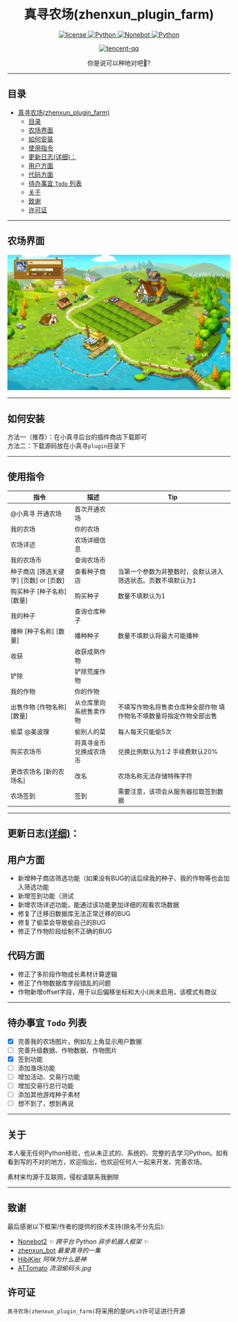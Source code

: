 <div align="center">

# 真寻农场(zhenxun_plugin_farm)
<p align="center">
    <a href="./LICENSE">
        <img src="https://img.shields.io/badge/license-GPL3.0-FE7D37" alt="license">
    </a>
    <a href="https://www.python.org">
        <img src="https://img.shields.io/badge/Python-3.10%2B-blue" alt="Python">
    </a>
    <a href="https://nonebot.dev/">
        <img src="https://img.shields.io/badge/Nonebot-2.0.0%2B-black" alt="Nonebot">
    </a>
    <a href="https://github.com/zhenxun-org/zhenxun_bot">
        <img src="https://img.shields.io/badge/zhenxun-0.2.4%2B-%23ECD9D3" alt="Python">
    </a>
</p>

<p align="center">

[![tencent-qq](https://img.shields.io/badge/%E7%BE%A4-%E7%9C%9F%E5%AF%BB%E5%86%9C%E5%9C%BA%E6%B5%8B%E8%AF%95-%23FF99CC
)](https://qm.qq.com/q/7hsOD4rOw2)

</p>

你是说可以种地对吧🤔?

</div>

---
## 目录
- [真寻农场(zhenxun\_plugin\_farm)](#真寻农场zhenxun_plugin_farm)
  - [目录](#目录)
  - [农场界面](#农场界面)
  - [如何安装](#如何安装)
  - [使用指令](#使用指令)
  - [更新日志(详细)：](#更新日志详细)
  - [用户方面](#用户方面)
  - [代码方面](#代码方面)
  - [待办事宜 `Todo` 列表](#待办事宜-todo-列表)
  - [关于](#关于)
  - [致谢](#致谢)
  - [许可证](#许可证)

---

## 农场界面

![农场界面](./resource/1.png)

---

## 如何安装

方法一（推荐）：在小真寻后台的插件商店下载即可<br>
方法二：下载源码放在小真寻`plugin`目录下

---

## 使用指令

| 指令 | 描述 | Tip |
| --- | --- | --- |
| @小真寻 开通农场 | 首次开通农场 |  |
| 我的农场 | 你的农场 |  |
| 农场详述 | 农场详细信息 |  |
| 我的农场币 | 查询农场币 |  |
| 种子商店 [筛选关键字] [页数] or [页数] | 查看种子商店 | 当第一个参数为非整数时，会默认进入筛选状态。页数不填默认为1 |
| 购买种子 [种子名称] [数量] | 购买种子 | 数量不填默认为1 |
| 我的种子 | 查询仓库种子 |  |
| 播种 [种子名称] [数量] | 播种种子 | 数量不填默认将最大可能播种 |
| 收获 | 收获成熟作物 |  |
| 铲除 | 铲除荒废作物 |  |
| 我的作物 | 你的作物 |  |
| 出售作物 [作物名称] [数量] | 从仓库里向系统售卖作物 | 不填写作物名将售卖仓库种全部作物 填作物名不填数量将指定作物全部出售 |
| 偷菜 @美波理 | 偷别人的菜 | 每人每天只能偷5次 |
| 购买农场币 | 将真寻金币兑换成农场币 | 兑换比例默认为1:2 手续费默认20% |
| 更改农场名 [新的农场名] | 改名 | 农场名称无法存储特殊字符 |
| 农场签到 | 签到 | 需要注意，该项会从服务器拉取签到数据 |

---

## 更新日志[(详细)](./log/log.md)：
用户方面
---
- 新增种子商店筛选功能（如果没有BUG的话后续我的种子、我的作物等也会加入筛选功能
- 新增签到功能（测试
- 新增农场详述功能，能通过该功能更加详细的观看农场数据
- 修复了迁移旧数据库无法正常迁移的BUG
- 修复了偷菜会导致偷自己的BUG
- 修正了作物阶段绘制不正确的BUG

代码方面
---
- 修正了多阶段作物成长素材计算逻辑
- 修正了作物数据库字段错乱的问题
- 作物新增offset字段，用于以后偏移坐标和大小(尚未启用，该模式有商议
---

## 待办事宜 `Todo` 列表

- [x] 完善我的农场图片，例如左上角显示用户数据
- [ ] 完善升级数据、作物数据、作物图片
- [x] 签到功能
- [ ] 添加渔场功能
- [ ] 增加活动、交易行功能
- [ ] 增加交易行总行功能
- [ ] 添加其他游戏种子素材
- [ ] 想不到了，想到再说

---

## 关于

本人毫无任何Python经验，也从未正式的、系统的、完整的去学习Python。如有看到写的不对的地方，欢迎指出，也欢迎任何人一起来开发、完善农场。

素材来均源于互联网，侵权请联系我删除

---

## 致谢

最后感谢以下框架/作者的提供的技术支持(排名不分先后):

- [Nonebot2](https://github.com/nonebot/nonebot2) *✨ 跨平台 Python 异步机器人框架 ✨*
- [zhenxun_bot](https://github.com/zhenxun-org/zhenxun_bot) *最爱真寻的一集*
- [HibiKier](https://github.com/HibiKier) *阿咪为什么是神*
- [ATTomato](https://github.com/ATTomatoo) *流泪偷码头.jpg*

## 许可证

`真寻农场(zhenxun_plugin_farm)`将采用的是`GPLv3`许可证进行开源
